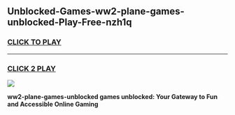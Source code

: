 
## Unblocked-Games-ww2-plane-games-unblocked-Play-Free-nzh1q
<h3>
<a href="https://premium76.site?title=ww2-plane-games-unblocked&ref=18A1">CLICK TO PLAY</a></h3>
<hr>

<h3>
<a href="https://premium76.site?title=ww2-plane-games-unblocked&ref=18A1">CLICK 2 PLAY</a>
  
</h3>

<a href="https://premium76.site?title=ww2-plane-games-unblocked&ref=18A1"><img src="https://clearcache.store/games.png"></a>


**ww2-plane-games-unblocked games unblocked: Your Gateway to Fun and Accessible Online Gaming**
